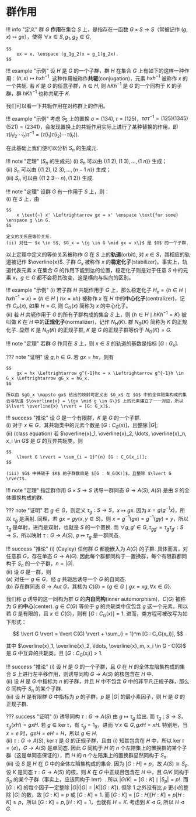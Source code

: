 # 群作用

!!! info "定义"
    群 $G$ **作用**在集合 $S$ 上，是指存在一函数 $G \times S \rightarrow S$（常被记作 $(g,x) \mapsto gx$），使得 $\forall x \in S, g_1, g_2 \in G$,

    $$
        ex = x, \enspace (g_1g_2)x = g_1(g_2x).
    $$

!!! example "示例"
    设 $H$ 是 $G$ 的一个子群，群 $H$ 在集合 $G$ 上有如下的这样一种作用：$(h, x) \mapsto hxh^{-1}$. 这种作用被称作**共轭**(conjugation)，元素 $hxh^{-1}$ 被称作 $x$ 的一个共轭. 若 $K$ 是 $G$ 的任意子群，$h \in H$, 则 $hKh^{-1}$ 是 $G$ 的一个同构于 $K$ 的子群，群 $hKh^{-1}$ 也称共轭于 $K$. 

我们可以看一下共轭作用在对称群上的作用。

!!! example "示例"
    考虑 $S_5$ 上的置换 $\sigma  = (134), \tau = (125)$，$\tau \sigma \tau^{-1} = (125)(1345)(521) = (2341)$，会发现置换上的共轭作用实际上进行了某种替换的作用，即 $\tau(i_1i_2\cdots i_r)\tau^{-1} = (\tau(i_1)\tau(i_2)\cdots \tau(i_r))$. 

在此基础上我们便可以分析 $S_n$ 的生成元. 

!!! note "定理"
    ($S_n$ 的生成元) (i) $S_n$ 可以由 $\{(1 \ 2), (1 \ 3), \ldots ,(1 \ n)\}$ 生成；  
    (ii) $S_n$ 可以由 $\{(1 \ 2), (2 \ 3), \ldots, (n-1 \ n)\}$ 生成；  
    (iii) $S_n$ 可以由 $\{(1 \ 2 \ 3 \cdots \ n), (1 \ 2)\}$ 生成.

!!! note "定理"
    设群 $G$ 有一作用于 $S$ 上，则：  
    (i) 在 $S$ 上，由  

    $$
        x \text{~} x' \Leftrightarrow gx = x' \enspace \text{for some} \enspace g \in G.
    $$ 

    定义的关系是等价关系.  
    (ii) 对任一 $x \in S$, $G_x = \{g \in G \mid gx = x\}$ 是 $G$ 的一个子群. 

以上定理中定义的等价关系被称作 $G$ 在 $S$ 上的**轨道**(orbit), 对 $x \in S$，其相应的轨道被记作 $\overline{x}$. 子群 $G_x$ 被称作 $x$ 的**稳定化子**(stabilizer)。事实上，轨道代表元素 $x$ 在集合 $G$ 的作用下能到达的位置，稳定化子则是对于任意 $S$ 中的元素 $x$，$g \in G$ 都不会将其改变，这是横向与纵向的区别。

!!! example "示例"
    (i) 若子群 $H$ 共轭作用于 $G$ 上，那么稳定化子 $H_x = \{h \in H \mid hxh^{-1} = x\} = \{h \in H \mid hx = xh\}$ 被称作 $x$ 在 $H$ 中的**中心化子**(centralizer)，记作 $C_H(x)$, 如果 $H = G$, 则 $C_G(x)$ 简称为 $x$ 的中心化子。  
    (ii) 若 $H$ 共轭作用于 $G$ 的所有子群构成的集合 $S$ 上，则 $\{h \in H \mid hKh^{-1} = K\}$ 被叫做 $K$ 在 $H$ 中的**正规化子**(normalizer)，记作 $N_H(K)$. 群 $N_G(K)$ 简称为 $K$ 的正规化子. 显然 $K$ 是 $N_G(K)$ 的正规子群, $K$ 是 $G$ 的正规子群等价于 $N_G(K) = G$.

!!! note "定理"
    若群 $G$ 作用在 $S$ 上，则 $x \in S$ 的轨道的基数是指标 $[G : G_x]$.

??? note "证明"
    设 $g, h \in G$. 若 $gx = hx$，则有 

    $$
        gx = hx \Leftrightarrow g^{-1}hx = x \Leftrightarrow g^{-1}h \in G_x \Leftrightarrow gG_x = hG_x. 
    $$

    所以由 $gG_x \mapsto gx$ 给出的映射可定义出 $G_x$ 在 $G$ 中的全体陪集构成的集合与轨道 $\overline{x} = \{gx \mid g \in G\}$ 上的元素建立了一一对应，所以 $\lvert \overline{x} \rvert = [G: G_x]$.

!!! success "推论"
    设 $G$ 是一个有限群，$K$ 是 $G$ 的一个子群.  
    (i) 对于 $x \in G$，其共轭类中的元素个数是 $[G : C_G(x)]$，且整除 $\lvert G \rvert$;  
    (ii) (class equation) 若 $\overline{x}_1, \overline{x}_2, \ldots, \overline{x}_n, x_i \in G$ 是 $G$ 的互异共轭类，则 

    $$
        \lvert G \rvert = \sum_{i = 1}^{n} [G : C_G(x_i)];
    $$

    (iii) $G$ 中共轭于 $K$ 的子群数目是 $[G : N_G(K)]$，且整除 $\lvert G \rvert$.

!!! note "定理"
    指定群作用 $G \times S \rightarrow S$ 诱导一群同态 $G \rightarrow A(S)$, $A(S)$ 是由 $S$ 的全体置换构成的群. 

??? note "证明"
    若 $g \in G$，则定义 $\tau_g: S \rightarrow S$，$x \mapsto gx$. 因为 $x = g(g^{-1}x)$，所以 $\tau_g$ 是满射. 同理，若 $gx = gy(x, y \in S)$，则 $x = g^{-1}(gx) = g^{-1}(gy) = y$，所以 $\tau_g$ 是单射，进而是双射，也就是 $S$ 的一个置换. 而 $\forall g, g' \in G, \tau_{gg'} = \tau_g\tau_{g'}: S \rightarrow S$，所以映射 $\tau: G \rightarrow A(S)$, $g \mapsto \tau_g$ 是一群同态.

!!! success "推论"
    (i) (Cayley) 任何群 $G$ 都能嵌入为 $A(G)$ 的子群. 具体而言，对任意群 $G$，存在单态 $G \rightarrow A(G)$. 因此每个群都同构于一置换群，每个有限群都同构于 $S_n$ 的一个子群，$n = \lvert G \rvert$.  
    (ii) 设 $G$ 是一群，则  
        (a) 对任一 $g \in G$，经 $g$ 共轭后诱导一个 $G$ 的自同态.  
        (b) 存在群同态 $G \rightarrow Aut \ G$，其核为 $C(G) = \{g \in G \mid gx = xg, \forall x \in G\}$.

我们称 $g$ 诱导的这一同构为群 $G$ 的**内自同构**(inner automorphism)，$C(G)$ 被称为 $G$ 的**中心**(center). $g \in C(G)$ 等价于 $g$ 的共轭类中仅包含 $g$ 这一个元素，所以若 $G$ 是有限的，且 $x \in C(G)$，则有 $[G : C_G(x)] = 1$. 进而，类方程可被改写为如下形式：

$$
    \lvert G \rvert = \lvert C(G) \rvert + \sum_{i = 1}^m [G : C_G(x_i)],
$$

其中 $\overline{x}_1, \overline{x}_2, \ldots, \overline{x}_m, x_i \in G - C(G)$ 是 $G$ 中互异的共轭类，且 $[G : C_G(x_i)] > 1$.

!!! success "推论"
    (i) 设 $H$ 是 $G$ 的一个子群，且 $G$ 在 $H$ 的全体左陪集构成的集合 $S$ 上进行左平移作用，则诱导同构 $G \rightarrow A(S)$ 的核包含在 $H$ 中.  
    (ii) 设 $H$ 是 $G$ 中指标为 $n$ 的子群，并且 $H$ 中不包含 $G$ 中的非平凡正规子群，那么 $G$ 同构于 $S_n$ 的某个子群.  
    (iii) 设 $H$ 是有限群 $G$ 中指标为 $p$ 的子群，$p$ 是 $\lvert G \rvert$ 的最小素因子，则 $H$ 是 $G$ 的正规子群. 

??? success "证明"
    (i) 诱导同构 $\tau: G \rightarrow A(S)$ 由 $g \mapsto \tau_g$ 给出. 而 $\tau_g: S \rightarrow S$，$\tau_g(xH) = gxH$. 若 $g \in \ker \tau$，有 $\tau_g = 1_S$，进而 $\forall x \in G, gxH = xH$. 特别地，当 $x = e$ 时，$geH = eH = H$，所以 $g \in H$.  
    (ii) $\tau: G \rightarrow A(S)$, $\ker \tau$ 是 $G$ 的正规子群，且由 (i) 知其包含在 $H$ 中，所以 $\ker \tau = \langle e \rangle$，$G \rightarrow A(S)$ 是单同态. 因此 $G$ 同构于 $H$ 的 $n$ 个左陪集上的置换群的某个子群（这是单同态保证的），而 $H$ 的 $n$ 个左陪集上的置换群显然同构于 $S_n$.  
    (iii) 设 $S$ 是 $H$ 在 $G$ 中的全体左陪集构成的集合. 因为 $[G : H] = p$，故 $A(S) \cong S_p$. 设 $K$ 是同态 $\tau: G \rightarrow A(S)$ 的核，则 $K$ 在 $G$ 中正规且包含在 $H$ 中，且 $G/K$ 同构于 $S_p$ 的某个子群（事实上，应该同构于 $\mathrm{Im} \tau$）. 所以 $\lvert G/K \rvert = [G : K] \mid \lvert S_p \rvert = p!$. 而 $[G : K]$ 的每个因子一定整除 $\lvert G \rvert(\lvert G \rvert = \lvert K \rvert [G : K])$. 但除 $1$ 之外没有比 $p$ 更小的整除 $\lvert G \rvert$ 的数，故 $[G : K] = p$ 或 $[G : K] = 1$. 而 $[G : K] = [G: H][H : K] = p[H : K] \geqslant p$，所以 $[G : K] = p, [H : K] = 1$，也就有 $H = K$. 考虑到 $K \triangleleft G,$ 所以 $H \triangleleft G$.